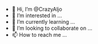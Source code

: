 - 👋 Hi, I’m @CrazyAljo
- 👀 I’m interested in ...
- 🌱 I’m currently learning ...
- 💞️ I’m looking to collaborate on ...
- 📫 How to reach me ...

<!---
CrazyAljo/CrazyAljo is a ✨ special ✨ repository because its `README.md` (this file) appears on your GitHub profile.
You can click the Preview link to take a look at your changes.
--->
